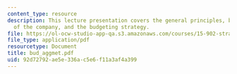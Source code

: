 ```yaml
---
content_type: resource
description: This lecture presentation covers the general principles, budget, strategies
  of the company, and the budgeting strategy.
file: https://ol-ocw-studio-app-qa.s3.amazonaws.com/courses/15-902-strategic-management-i-fall-2006/92d72792ae5e336ac5e6f11a3af4a399_bud_aggmet.pdf
file_type: application/pdf
resourcetype: Document
title: bud_aggmet.pdf
uid: 92d72792-ae5e-336a-c5e6-f11a3af4a399
---
```

